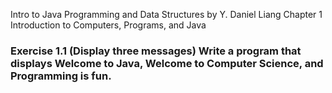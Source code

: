 Intro to Java Programming and Data Structures by Y. Daniel Liang
Chapter 1 Introduction to Computers, Programs, and Java

### Exercise 1.1 (Display three messages) Write a program that displays Welcome to Java, Welcome to Computer Science, and Programming is fun.
